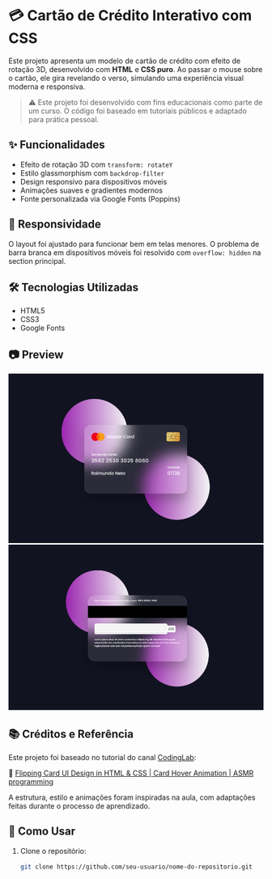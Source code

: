 # 💳 Cartão de Crédito Interativo com CSS

Este projeto apresenta um modelo de cartão de crédito com efeito de rotação 3D, desenvolvido com **HTML** e **CSS puro**. Ao passar o mouse sobre o cartão, ele gira revelando o verso, simulando uma experiência visual moderna e responsiva.

> ⚠️ Este projeto foi desenvolvido com fins educacionais como parte de um curso. O código foi baseado em tutoriais públicos e adaptado para prática pessoal.

## ✨ Funcionalidades

- Efeito de rotação 3D com `transform: rotateY`
- Estilo glassmorphism com `backdrop-filter`
- Design responsivo para dispositivos móveis
- Animações suaves e gradientes modernos
- Fonte personalizada via Google Fonts (Poppins)

## 📱 Responsividade

O layout foi ajustado para funcionar bem em telas menores. O problema de barra branca em dispositivos móveis foi resolvido com `overflow: hidden` na section principal.

## 🛠️ Tecnologias Utilizadas

- HTML5
- CSS3
- Google Fonts

## 📷 Preview

![preview](img/preview1.png)
![preview](img/preview2.png)

## 📚 Créditos e Referência

Este projeto foi baseado no tutorial do canal [CodingLab](https://www.youtube.com/@CodingLabYT):

🔗 [Flipping Card UI Design in HTML & CSS | Card Hover Animation | ASMR programming](https://youtu.be/20Qb7pNMv-4?si=qKo50X6i3JJFHYVE)

A estrutura, estilo e animações foram inspiradas na aula, com adaptações feitas durante o processo de aprendizado.

## 🚀 Como Usar

1. Clone o repositório:
   ```bash
   git clone https://github.com/seu-usuario/nome-do-repositorio.git
